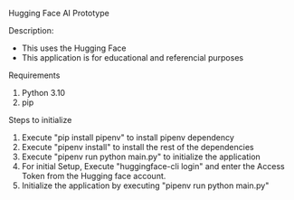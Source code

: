Hugging Face AI Prototype

Description:
- This uses the Hugging Face 
- This application is for educational and referencial purposes

Requirements 
1. Python 3.10 
2. pip 

Steps to initialize
1. Execute "pip install pipenv" to install pipenv dependency
2. Execute "pipenv install" to install the rest of the dependencies
3. Execute "pipenv run python main.py" to initialize the application
4. For initial Setup, Execute "huggingface-cli login" and enter the Access Token from the Hugging face account.
5. Initialize the application by executing "pipenv run python main.py"
